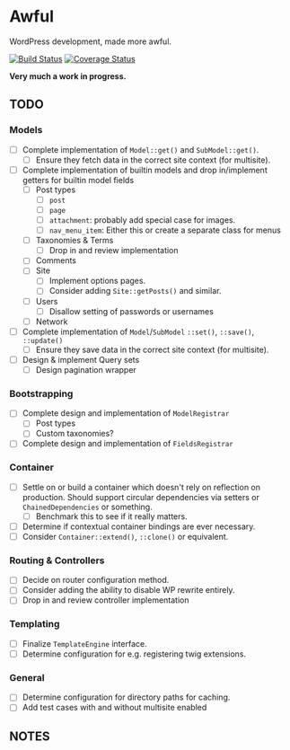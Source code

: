 # Awful

WordPress development, made more awful.

[![Build Status](https://travis-ci.org/GiacoCorsiglia/awful.svg?branch=master)](https://travis-ci.org/GiacoCorsiglia/awful)
[![Coverage Status](https://coveralls.io/repos/github/GiacoCorsiglia/awful/badge.svg)](https://coveralls.io/github/GiacoCorsiglia/awful)

**Very much a work in progress.**

## TODO

### Models

- [ ] Complete implementation of `Model::get()` and `SubModel::get()`.
    - [ ] Ensure they fetch data in the correct site context (for multisite).
- [ ] Complete implementation of builtin models and drop in/implement getters for builtin model fields
    - [ ] Post types
        - [ ] `post`
        - [ ] `page`
        - [ ] `attachment`: probably add special case for images.
        - [ ] `nav_menu_item`: Either this or create a separate class for menus
    - [ ] Taxonomies & Terms
        - [ ] Drop in and review implementation
    - [ ] Comments
    - [ ] Site
        - [ ] Implement options pages.
        - [ ] Consider adding `Site::getPosts()` and similar.
    - [ ] Users
        - [ ] Disallow setting of passwords or usernames
    - [ ] Network
- [ ] Complete implementation of `Model`/`SubModel` `::set()`, `::save()`, `::update()`
    - [ ] Ensure they save data in the correct site context (for multisite).
- [ ] Design & implement Query sets
    - [ ] Design pagination wrapper

### Bootstrapping

- [ ] Complete design and implementation of `ModelRegistrar`
    - [ ] Post types
    - [ ] Custom taxonomies?
- [ ] Complete design and implementation of `FieldsRegistrar`

### Container

- [ ] Settle on or build a container which doesn't rely on reflection on production.  Should support circular dependencies via setters or `ChainedDependencies` or something.
    - [ ] Benchmark this to see if it really matters.
- [ ] Determine if contextual container bindings are ever necessary.
- [ ] Consider `Container::extend()`, `::clone()` or equivalent.

### Routing & Controllers

- [ ] Decide on router configuration method.
- [ ] Consider adding the ability to disable WP rewrite entirely.
- [ ] Drop in and review controller implementation

### Templating

- [ ] Finalize `TemplateEngine` interface.
- [ ] Determine configuration for e.g. registering twig extensions.

### General

- [ ] Determine configuration for directory paths for caching.
- [ ] Add test cases with and without multisite enabled

## NOTES
